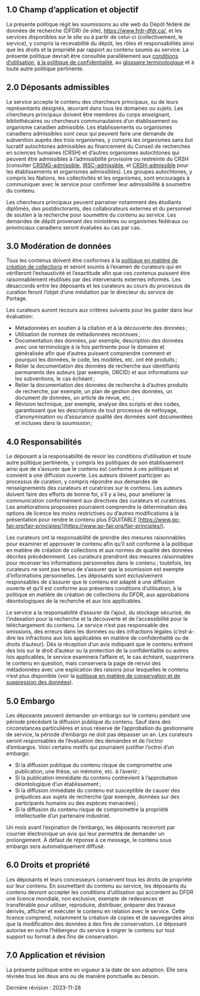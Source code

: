 
## 1.0	Champ d’application et objectif 

La présente politique régit les soumissions au site web du Dépôt fédéré de données de recherche (DFDR) (le site), <a href="https://www.frdr-dfdr.ca/">https://www.frdr-dfdr.ca/</a>, et les services disponibles sur le site ou à partir de celui-ci (collectivement, le service), y compris la recevabilité du dépôt, les rôles et responsabilités ainsi que les droits et la propriété par rapport au contenu soumis au service. La présente politique devrait être consultée parallèlement aux [conditions d’utilisation](/policies/fr/conditions_d'utilisation/), [à la politique de confidentialité](/policies/fr/confidentialité/), au [glossaire terminologique](/policies/fr/glossaire/) et à toute autre politique pertinente.

## 2.0	Déposants admissibles

Le service accepte le contenu des chercheurs principaux, ou de leurs représentants désignés, œuvrant dans tous les domaines ou sujets. Les chercheurs principaux doivent être membres du corps enseignant, bibliothécaires ou chercheurs communautaires d’un établissement ou organisme canadien admissible. Les établissements ou organismes canadiens admissibles sont ceux qui peuvent faire une demande de subvention auprès des trois organismes, y compris les organismes sans but lucratif autochtones admissibles au financement du Conseil de recherches en sciences humaines (CRSH) et d’autres organismes autochtones qui peuvent être admissibles à l’admissibilité provisoire ou restreinte du CRSH (consulter [CRSNG-admissible](https://www.nserc-crsng.gc.ca/NSERC-CRSNG/Eligibility-Admissibilite/ListEligibleInstitutions-ListEtablissementsAdmissible_fra.asp), [IRSC-admissible](https://cihr-irsc.gc.ca/f/36374.html), et [CRSH-admissible](https://www.sshrc-crsh.gc.ca/about-au_sujet/policies-politiques/statements-enonces/list_eligible_institutions-liste_etablissements-admissibles-fra.aspx) pour les établissements et organismes admissibles). Les groupes autochtones, y compris les Nations, les collectivités et les organismes, sont encouragés à communiquer avec le service pour confirmer leur admissibilité à soumettre du contenu.

Les chercheurs principaux peuvent parrainer notamment des étudiants diplômés, des postdoctorants, des collaborateurs externes et du personnel de soutien à la recherche pour soumettre du contenu au service. Les demandes de dépôt provenant des ministères ou organismes fédéraux ou provinciaux canadiens seront évaluées au cas par cas.


## 3.0	Modération de données

Tous les contenus doivent être conformes à la [politique en matière de création de collections](/policies/fr/création_collections/) et seront soumis à l’examen de curateurs qui en vérifieront l’exhaustivité et l’exactitude afin que ces contenus puissent être raisonnablement réutilisés par des intervenants externes informés. Les désaccords entre les déposants et les curateurs au cours du processus de curation feront l’objet d’une médiation par le directeur du service de Portage.

Les curateurs auront recours aux critères suivants pour les guider dans leur évaluation:

* Métadonnées en soutien à la citation et à la découverte des données ;
* Utilisation de normes de métadonnées reconnues ; 
* Documentation des données, par exemple, description des données avec une terminologie à la fois pertinente pour le domaine et généralisée afin que d’autres puissent comprendre comment et pourquoi les données, le code, les modèles, etc. ont été produits ;
* Relier la documentation des données de recherche aux identifiants permanents des auteurs (par exemple, ORCID) et aux informations sur les subventions, le cas échéant ;
* Relier la documentation des données de recherche à d’autres produits de recherche, par exemple, un plan de gestion des données, un document de données, un article de revue, etc. ;
* Révision technique, par exemple, analyse des scripts et des codes, garantissant que les descriptions de tout processus de nettoyage, d’anonymisation ou d’assurance qualité des données sont documentées et incluses dans la soumission ;

## 4.0 Responsabilités

Le déposant a la responsabilité de revoir les conditions d’utilisation et toute autre politique pertinente, y compris les politiques de son établissement ainsi que de s’assurer que le contenu est conforme à ces politiques et convient à une diffusion ouverte. Les auteurs doivent participer au processus de curation, y compris répondre aux demandes de renseignements des curateurs et curatrices sur le contenu. Les auteurs doivent faire des efforts de bonne foi, s’il y a lieu, pour améliorer la communication conformément aux directives des curateurs et curatrices. Les améliorations proposées pourraient comprendre la détermination des options de licence les moins restrictives ou d’autres modifications à la présentation pour rendre le contenu plus ÉQUITABLE [https://www.go-fair.org/fair-principles/](https://www.go-fair.org/fair-principles/).

Les curateurs ont la responsabilité de prendre des mesures raisonnables pour examiner et approuver le contenu afin qu’il soit conforme à la politique en matière de création de collections et aux normes de qualité des données décrites précédemment. Les curateurs prendront des mesures raisonnables pour recenser les informations personnelles dans le contenu ; toutefois, les curateurs ne sont pas tenus de s’assurer que la soumission est exempte d’informations personnelles. Les déposants sont exclusivement responsables de s’assurer que le contenu est adapté à une diffusion ouverte et qu’il est conforme aux présentes conditions d’utilisation, à la politique en matière de création de collections du DFDR, aux approbations déontologiques de la recherche et aux lois applicables.

Le service a la responsabilité d’assurer de l’ajout, du stockage sécurisé, de l’indexation pour la recherche et la découverte et de l’accessibilité pour le téléchargement du contenu. Le service n’est pas responsable des omissions, des erreurs dans les données ou des infractions légales (c’est-à-dire les infractions aux lois applicables en matière de confidentialité ou de droits d’auteur). Dès la réception d’un avis indiquant que le contenu enfreint des lois sur le droit d’auteur ou la protection de la confidentialité ou autres lois applicables, le service examinera l’affaire et, le cas échéant, supprimera le contenu en question, mais conservera la page de renvoi des métadonnées avec une explication des raisons pour lesquelles le contenu n’est plus disponible (voir la [politique en matière de conservation et de suppression des données](/policies/fr/rétention_des_données/)).

## 5.0 Embargo

Les déposants peuvent demander un embargo sur le contenu pendant une période précédant la diffusion publique du contenu. Sauf dans des circonstances particulières et sous réserve de l’approbation du gestionnaire de service, la période d’embargo ne doit pas dépasser un an. Les curateurs seront responsables de l’évaluation des demandes et de l’octroi d’embargos. Voici certains motifs qui pourraient justifier l’octroi d’un embargo:

* Si la diffusion publique du contenu risque de compromettre une publication, une thèse, un mémoire, etc. à l’avenir ;
* Si la publication immédiate du contenu contrevient à l’approbation déontologique d’un établissement ;
* Si la diffusion immédiate du contenu est susceptible de causer des préjudices aux sujets de recherche (par exemple, données sur des participants humains ou des espèces menacées) ; 
* Si la diffusion du contenu risque de compromettre la propriété intellectuelle d’un partenaire industriel.

Un mois avant l’expiration de l’embargo, les déposants recevront par courrier électronique un avis qui leur permettra de demander un prolongement. À défaut de réponse à ce message, le contenu sous embargo sera automatiquement diffusé.

## 6.0 Droits et propriété

Les déposants et leurs concesseurs conservent tous les droits de propriété sur leur contenu. En soumettant du contenu au service, les déposants du contenu devront accepter les conditions d’utilisation qui accordent au DFDR une licence mondiale, non exclusive, exempte de redevances et transférable pour utiliser, reproduire, distribuer, préparer des travaux dérivés, afficher et exécuter le contenu en relation avec le service. Cette licence comprend, notamment la création de copies et de sauvegardes ainsi que la modification des données à des fins de conservation. Le déposant autorise en outre l’hébergeur du service à migrer le contenu sur tout support ou format à des fins de conservation.

## 7.0 Application et révision 

La présente politique entre en vigueur à la date de son adoption. Elle sera révisée tous les deux ans ou de manière ponctuelle au besoin.

Dernière révision : 2023-11-28
